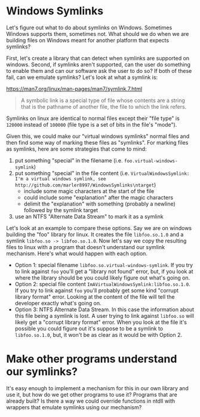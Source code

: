 # Windows Symlinks

Let's figure out what to do about symlinks on Windows.  Sometimes Windows supports them, sometimes not.
What should we do when we are building files on Windows meant for another platform that expects symlinks?

First, let's create a library that can detect when symlinks are supported on windows.
Second, if symlinks aren't supported, can the user do something to enable them and can our software ask the user to do so?
If both of these fail, can we emulate symlinks?
Let's look at what a symlink is:

https://man7.org/linux/man-pages/man7/symlink.7.html

> A symbolic link is a special type of file whose contents are a
  string that is the pathname of another file, the file to which
  the link refers.

Symlinks on linux are identical to normal files except their "file type" is `120000` instead of `100000` (file type is a set of bits in the file's "mode").

Given this, we could make our "virtual windows symlinks" normal files and then find some way of marking these files as "symlinks".  For marking files as symlinks, here are some strategies that come to mind:

1. put something "special" in the filename (i.e. `foo.virtual-windows-symlink`)
2. put something "special" in the file content (i.e. `VirtualWindowsSymlink: I'm a virtual windows symlink, see http://github.com/marler8997/WindowsSymlinks\ntarget`)
    - include some magic characters at the start of the file
    - could include some "explanation" after the magic characters
    - delimit the "explanation" with something (probably a newline) followed by the symlink target
3. use an NTFS "Alternate Data Stream" to mark it as a symlink

Let's look at an example to compare these options.  Say we are on windows building the "foo" library for linux.  It creates the file `libfoo.so.1.0` and a symlink `libfoo.so -> libfoo.so.1.0`.  Now let's say we copy the resulting files to linux with a program that doesn't understand our symlink mechanism.  Here's what would happen with each option.

* Option 1: special filename `libfoo.so.virtual-windows-symlink`.  If you try to link against `foo` you'll get a "library not found" error, but, if you look at where the library should be you could likely figure out what's going on.
* Option 2: special file content `ImAVirtualWindowsSymlink:libfoo.so.1.0`.  If you try to link against `foo` you'll probably get some kind "corrupt library format" error.  Looking at the content of the file will tell the developer exactly what's going on.
* Option 3: NTFS Alternate Data Stream.  In this case the information about this file being a symlink is lost.  A user trying to link against `libfoo.so` will likely get a "corrupt library format" error.  When you look at the file it's possible you could figure out it's suppose to be a symlink to `libfoo.so.1.0`, but, it won't be as clear as it would be with Option 2.

# Make other programs understand our symlinks?

It's easy enough to implement a mechanism for this in our own library and use it, but how do we get other programs to use it?  Programs that are already built?  Is there a way we could override functions in ntdll with wrappers that emulate symlinks using our mechanism?
